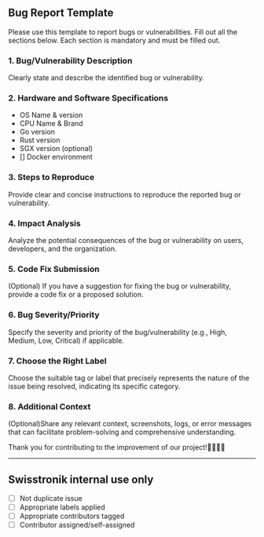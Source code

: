## Bug Report Template

Please use this template to report bugs or vulnerabilities. Fill out all the sections below. Each section is mandatory and must be filled out.

### 1. **Bug/Vulnerability Description** 
Clearly state and describe the identified bug or vulnerability.

### 2. **Hardware and Software Specifications** 
- OS Name & version
- CPU Name & Brand
- Go version
- Rust version
- SGX version (optional)
- [] Docker environment


### 3. **Steps to Reproduce** 
Provide clear and concise instructions to reproduce the reported bug or vulnerability.

### 4. **Impact Analysis** 
Analyze the potential consequences of the bug or vulnerability on users, developers, and the organization.

### 5. **Code Fix Submission** 
(Optional) If you have a suggestion for fixing the bug or vulnerability, provide a code fix or a proposed solution.

### 6. **Bug Severity/Priority**
Specify the severity and priority of the bug/vulnerability (e.g., High, Medium, Low, Critical) if applicable.

### 7. **Choose the Right Label** 
Choose the suitable tag or label that precisely represents the nature of the issue being resolved, indicating its specific category.

### 8. **Additional Context** 
(Optional)Share any relevant context, screenshots, logs, or error messages that can facilitate problem-solving and comprehensive understanding.

Thank you for contributing to the improvement of our project!👨‍💻👩‍💻

____

## Swisstronik internal use only
- [ ] Not duplicate issue
- [ ] Appropriate labels applied
- [ ] Appropriate contributors tagged
- [ ] Contributor assigned/self-assigned

